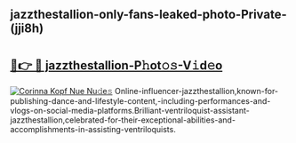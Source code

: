 ## jazzthestallion-only-fans​-leaked-photo​-Private-(jji8h)


# <h2><a href="https://mediaupload.pro?title=jazzthestallion&ref=git">🔗👉 🔴 jazzthestallion-P𝚑ot𝚘𝚜-V𝚒d𝚎o</a></h2>

[![Corinna Kopf Nue Nu𝚍e𝚜](https://i.imgur.com/0qMVB7G.gif)](https://mediaupload.pro?title=jazzthestallion&ref=git)
Online-influencer-jazzthestallion,known-for-publishing-dance-and-lifestyle-content,-including-performances-and-vlogs-on-social-media-platforms.Brilliant-ventriloquist-assistant-jazzthestallion,celebrated-for-their-exceptional-abilities-and-accomplishments-in-assisting-ventriloquists.  